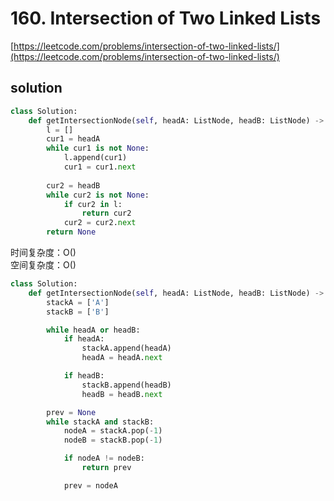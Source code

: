 # 160. Intersection of Two Linked Lists
[https://leetcode.com/problems/intersection-of-two-linked-lists/](https://leetcode.com/problems/intersection-of-two-linked-lists/)


## solution

```python
class Solution:
    def getIntersectionNode(self, headA: ListNode, headB: ListNode) -> Optional[ListNode]:
        l = []
        cur1 = headA
        while cur1 is not None:
            l.append(cur1)
            cur1 = cur1.next
        
        cur2 = headB
        while cur2 is not None:
            if cur2 in l:
                return cur2
            cur2 = cur2.next
        return None
```
时间复杂度：O() <br>
空间复杂度：O()


```python
class Solution:
    def getIntersectionNode(self, headA: ListNode, headB: ListNode) -> Optional[ListNode]:
        stackA = ['A']
        stackB = ['B']

        while headA or headB:
            if headA:
                stackA.append(headA)
                headA = headA.next

            if headB:
                stackB.append(headB)
                headB = headB.next

        prev = None
        while stackA and stackB:
            nodeA = stackA.pop(-1)
            nodeB = stackB.pop(-1)

            if nodeA != nodeB:
                return prev

            prev = nodeA
```
